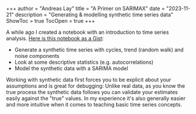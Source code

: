+++
author = "Andreas  Lay"
title = "A Primer on SARIMAX"
date = "2023-11-21"
description = "Generating & modelling synthetic time series data"
ShowToc = true
TocOpen = true
+++

A while ago I created a notebook with an introduction to time series analysis. [Here is this notebook as a Gist](https://gist.github.com/layandreas/6e47f069418e9f21b9ed7d8e31c6310b):

- Generate a synthetic time series with cycles, trend (random walk) and noise components
- Look at some descriptive statistics (e.g. autocorrelations)
- Model the synthetic data with a SARIMA model

Working with synthetic data first forces you to be explicit about your assumptions and is great for debugging: Unlike real data, as you know the true process the synthetic data follows you can validate your estimates easily against the "true" values. In my experience it's also generally easier and more intuitive when it comes to teaching basic time series concepts.
